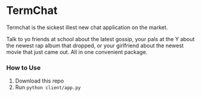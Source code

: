 # TermChat

Termchat is the sickest illest new chat application on the market. 

Talk to yo friends at school about the latest gossip, your pals at the Y about the newest rap album that dropped, or your girlfriend about the newest movie that just came out. All in one convenient package. 

### How to Use
1. Download this repo
2. Run `python client/app.py`
